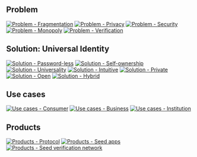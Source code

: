 ---
---

<!-- >Note: We are a pre-seed stage non-profit organization. Your feedback and advice is welcome. Please message us on twitter and connect. -->

## **Problem**

[![Problem - Fragmentation][problem-fragment-tile]][problem-fragment-tile-click]
[![Problem - Privacy][problem-privacy-tile]][problem-privacy-tile-click]
[![Problem - Security][problem-security-tile]][problem-security-tile-click]
[![Problem - Monopoly][problem-monopoly-tile]][problem-monopoly-tile-click]
[![Problem - Verification][problem-verification-tile]][problem-verification-tile-click]

[problem-fragment-tile]: assets/images/main/problem-fragment-tile.png
[problem-fragment-tile-click]: ../idea#fragmentation
[problem-privacy-tile]: assets/images/main/problem-privacy-tile.png
[problem-privacy-tile-click]: ../idea.md#privacy
[problem-security-tile]: assets/images/main/problem-security-tile.png
[problem-security-tile-click]: /idea.md#security
[problem-monopoly-tile]: assets/images/main/problem-monopoly-tile.png
[problem-monopoly-tile-click]: /idea#monopoly
[problem-verification-tile]: assets/images/main/problem-verification-tile.png
[problem-verification-tile-click]: idea#monopoly

## **Solution: Universal Identity**

[![Solution - Password-less][solution-passwordless-tile]][solution-passwordless-tile-click]
[![Solution - Self-ownership][solution-self-own-tile]][solution-self-own-tile-click]
[![Solution - Universality][solution-universality-tile]][solution-universality-tile-click]
[![Solution - Intuitive][solution-intuitive-tile]][solution-intuitive-tile-click]
[![Solution - Private][solution-private-tile]][solution-private-tile-click]
[![Solution - Open][solution-open-tile]][solution-open-tile-click]
[![Solution - Hybrid][solution-hybrid-tile]][solution-hybrid-tile-click]

[solution-passwordless-tile]: assets/images/main/solution-passwordless-tile.png
[solution-passwordless-tile-click]: http://example.com
[solution-self-own-tile]: assets/images/main/solution-self-own-tile.png
[solution-self-own-tile-click]: http://example.com
[solution-universality-tile]: assets/images/main/solution-universality-tile.png
[solution-universality-tile-click]: http://example.com
[solution-intuitive-tile]: assets/images/main/solution-intuitive-tile.png
[solution-intuitive-tile-click]: http://example.com
[solution-private-tile]: assets/images/main/solution-private-tile.png
[solution-private-tile-click]: http://example.com
[solution-open-tile]: assets/images/main/solution-open-tile.png
[solution-open-tile-click]: http://example.com
[solution-hybrid-tile]: assets/images/main/solution-hybrid-tile.png
[solution-hybrid-tile-click]: http://example.com

## **Use cases**

[![Use cases - Consumer][use-cases-consumer-tile]][use-cases-consumer-tile-click]
[![Use cases - Business][use-cases-business-tile]][use-cases-business-tile-click]
[![Use cases - Institution][use-cases-institution-tile]][use-cases-institution-tile-click]

[use-cases-consumer-tile]: assets/images/main/use-cases-consumer-tile.png
[use-cases-consumer-tile-click]: http://example.com
[use-cases-business-tile]: assets/images/main/use-cases-business-tile.png
[use-cases-business-tile-click]: http://example.com
[use-cases-institution-tile]: assets/images/main/use-cases-institution-tile.png
[use-cases-institution-tile-click]: http://example.com

## **Products**

[![Products - Protocol][products-protocol-tile]][products-protocol-tile-click]
[![Products - Seed apps][products-seed-apps-tile]][products-seed-apps-tile-click]
[![Products - Seed verification network][products-verification-tile]][products-protocol-tile-click]

[products-protocol-tile]: assets/images/main/products-protocol-tile.png
[products-protocol-tile-click]: http://example.com
[products-seed-apps-tile]: assets/images/main/products-seed-apps-tile.png
[products-seed-apps-tile-click]: http://example.com
[products-verification-tile]: assets/images/main/products-verification-tile.png
[products-verification-tile-click]: http://example.com
